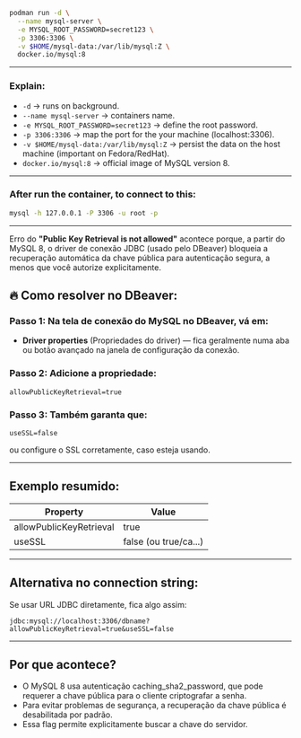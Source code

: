 ```bash
podman run -d \
  --name mysql-server \
  -e MYSQL_ROOT_PASSWORD=secret123 \
  -p 3306:3306 \
  -v $HOME/mysql-data:/var/lib/mysql:Z \
  docker.io/mysql:8
```

---

### Explain:

- `-d` → runs on background.
- `--name mysql-server` → containers name.
- `-e MYSQL_ROOT_PASSWORD=secret123` → define the root password.
- `-p 3306:3306` → map the port for the your machine (localhost:3306).
- `-v $HOME/mysql-data:/var/lib/mysql:Z` → persist the data on the host machine (important on Fedora/RedHat).
- `docker.io/mysql:8` → official image of MySQL version 8.

---

### After run the container, to connect to this:

```bash
mysql -h 127.0.0.1 -P 3306 -u root -p
```

---

Erro do **"Public Key Retrieval is not allowed"** acontece porque, a partir do MySQL 8, o driver de conexão JDBC (usado pelo DBeaver) bloqueia a recuperação automática da chave pública para autenticação segura, a menos que você autorize explicitamente.

## 🔥 Como resolver no DBeaver:

### Passo 1: Na tela de conexão do MySQL no DBeaver, vá em:

* **Driver properties** (Propriedades do driver) — fica geralmente numa aba ou botão avançado na janela de configuração da conexão.

### Passo 2: Adicione a propriedade:

```
allowPublicKeyRetrieval=true
```

### Passo 3: Também garanta que:

```
useSSL=false
```

ou configure o SSL corretamente, caso esteja usando.

---

## Exemplo resumido:

| Property                | Value                 |
| ----------------------- | --------------------- |
| allowPublicKeyRetrieval | true                  |
| useSSL                  | false (ou true/ca...) |

---

## Alternativa no connection string:

Se usar URL JDBC diretamente, fica algo assim:

```
jdbc:mysql://localhost:3306/dbname?allowPublicKeyRetrieval=true&useSSL=false
```

---

## Por que acontece?

* O MySQL 8 usa autenticação caching\_sha2\_password, que pode requerer a chave pública para o cliente criptografar a senha.
* Para evitar problemas de segurança, a recuperação da chave pública é desabilitada por padrão.
* Essa flag permite explicitamente buscar a chave do servidor.
